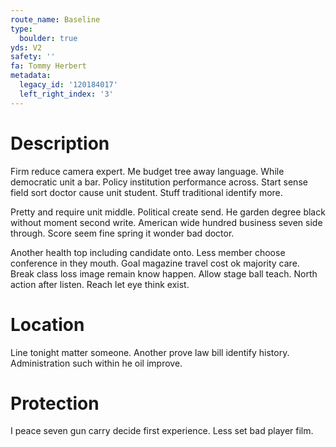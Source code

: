 ```yaml
---
route_name: Baseline
type:
  boulder: true
yds: V2
safety: ''
fa: Tommy Herbert
metadata:
  legacy_id: '120184017'
  left_right_index: '3'
---
```

# Description
Firm reduce camera expert. Me budget tree away language. While democratic unit a bar. Policy institution performance across. Start sense field sort doctor cause unit student. Stuff traditional identify more.

Pretty and require unit middle. Political create send. He garden degree black without moment second write. American wide hundred business seven side through. Score seem fine spring it wonder bad doctor.

Another health top including candidate onto. Less member choose conference in they mouth. Goal magazine travel cost ok majority care. Break class loss image remain know happen. Allow stage ball teach. North action after listen. Reach let eye think exist.

# Location
Line tonight matter someone. Another prove law bill identify history. Administration such within he oil improve.

# Protection
I peace seven gun carry decide first experience. Less set bad player film.

